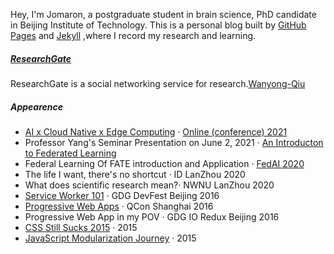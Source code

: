 Hey, I'm Jomaron, a postgraduate student in brain science, PhD candidate in Beijing Institute of Technology.
This is a personal blog built by [GitHub Pages](https://pages.github.com/) and [Jekyll](http://jekyll.com.cn/) ,where I record my research and learning.

##### [ResearchGate](https://www.researchgate.net/)

ResearchGate is a social networking service for research.[Wanyong-Qiu](https://www.researchgate.net/profile/Wanyong-Qiu)

##### Appearence

- [AI x Cloud Native x Edge Computing][9] · [Online (conference) 2021](http://vmware.cevent.com.cn/)
- Professor Yang's Seminar Presentation on June 2, 2021 · [An Introducton to Federated Learning](https://cn.fedai.org/book-courses/)
- Federal Learning Of FATE introduction and Application · [FedAI 2020](https://cn.fedai.org/book-courses/)
- The life I want, there's no shortcut · ID LanZhou 2020
- What does scientific research mean?· NWNU LanZhou 2020
- [Service Worker 101][5] · GDG DevFest Beijing 2016
- [Progressive Web Apps][4] · QCon Shanghai 2016
- Progressive Web App in my POV · GDG IO Redux Beijing 2016
- [CSS Still Sucks 2015][2] · 2015
- [JavaScript Modularization Journey][1] · 2015

[1]: //huangxuan.me/2015/07/09/js-module-7day/
[2]: //huangxuan.me/2015/12/28/css-sucks-2015/
[3]: //huangxuan.me/2016/06/05/pwa-in-my-pov/
[4]: //huangxuan.me/2016/10/20/pwa-qcon2016/
[5]: //huangxuan.me/2016/11/20/sw-101-gdgdf/
[6]: https://yanshuo.io/assets/player/?deck=58ac8598b123db0067292f92 "PWA Rehashing"
[7]: https://yanshuo.io/assets/player/?deck=593ad6fbfe88c2006a0a0d6d "The State of PWA"
[8]: https://yanshuo.io/assets/player/?deck=594d673d570c357d0698a950 "Building PWA"
[9]: http://vmware.cevent.com.cn/
